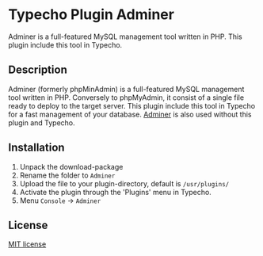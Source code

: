 # Typecho Plugin Adminer

Adminer is a full-featured MySQL management tool written in PHP. This plugin include this tool in Typecho.

## Description
Adminer (formerly phpMinAdmin) is a full-featured MySQL management tool written in PHP. Conversely to phpMyAdmin, it consist of a single file ready to deploy to the target server. This plugin include this tool in Typecho for a fast management of your database. [Adminer](http://www.adminer.org/ "Adminer") is also used without this plugin and Typecho.


## Installation
1. Unpack the download-package
2. Rename the folder to `Adminer`
3. Upload the file to your plugin-directory, default is `/usr/plugins/`
4. Activate the plugin through the 'Plugins' menu in Typecho.
5. Menu `Console` -> `Adminer`

## License
[MIT license](http://opensource.org/licenses/mit-license.php)
